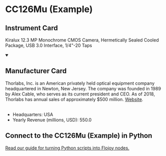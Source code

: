 
# CC126Mu (Example)

## Instrument Card

Kiralux 12.3 MP Monochrome CMOS Camera, Hermetically Sealed Cooled Package, USB 3.0 Interface, 1/4"-20 Taps

<details open>
<summary><h2>Manufacturer Card</h2></summary>
Thorlabs, Inc. is an American privately held optical equipment company headquartered in Newton, New Jersey. The company was founded in 1989 by Alex Cable, who serves as its current president and CEO. As of 2018, Thorlabs has annual sales of approximately $500 million. <a href="https://www.thorlabs.com/">Website</a>.
<br></br>
<ul>
  <li>Headquarters: USA</li>
  <li>Yearly Revenue (millions, USD): 550.0</li>
</ul>
</details>

## Connect to the CC126Mu (Example) in Python

[Read our guide for turning Python scripts into Flojoy nodes.](https://docs.flojoy.ai/custom-nodes/creating-custom-node/)


